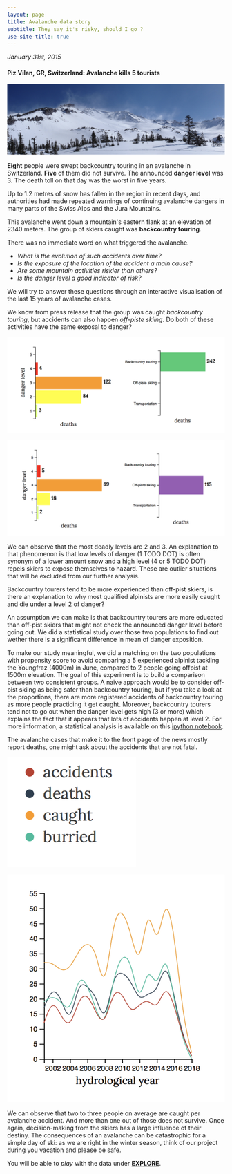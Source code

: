 ```yaml
---
layout: page
title: Avalanche data story
subtitle: They say it's risky, should I go ?
use-site-title: true
---
```


 *January 31st, 2015*

#### Piz Vilan, GR, Switzerland: Avalanche kills 5 tourists

![image](../img/images_data_story/avalanche.png)

**Eight** people were swept backcountry touring in an avalanche in Switzerland. **Five** of them did not survive. The announced **danger level** was 3. The death toll on that day was the worst in five years. 

Up to 1.2 metres of snow has fallen in the region in recent days, and authorities had made repeated warnings of continuing avalanche dangers in many parts of the Swiss Alps and the Jura Mountains.

This avalanche went down a mountain's eastern flank at an elevation of 2340 meters. The group of skiers caught was **backcountry touring**. 

There was no immediate word on what triggered the avalanche. 

- *What is the evolution of such accidents over time?*
- *Is the exposure of the location of the accident a main cause?*
- *Are some mountain activities riskier than others?*
- *Is the danger level a good indicator of risk?*

We will try to answer these questions through an interactive visualisation of the last 15 years of avalanche cases.

We know from press release that the group was caught *backcountry touring*, but accidents can also happen *off-piste skiing*. Do both of these activities have the same exposal to danger?

![image](../img/images_data_story/backcountry.gif)

![image](../img/images_data_story/off-piste_skiing.gif)



We can observe that the most deadly levels are 2 and 3. An explanation to that phenomenon is that low levels of danger (1 TODO DOT) is often synonym of a lower amount snow and a high level (4 or 5 TODO DOT) repels skiers to expose themselves to hazard. These are outlier situations that will be excluded from our further analysis.

Backcountry tourers tend to be more experienced than off-pist skiers, is there an explanation to why most qualified alpinists are more easily caught and die under a level 2 of danger?

An assumption we can make is that backcountry tourers are more educated than off-pist skiers that might not check the announced danger level before going out. We did a statistical study over those two populations to find out wether there is a significant difference in mean of danger exposition.

To make our study meaningful, we did a matching on the two populations with propensity score to avoid comparing a 5 experienced alpinist tackling the Youngfraz (4000m) in June, compared to 2 people going offpist at 1500m elevation. The goal of this experiment is to build a comparison between two consistent groups. A naive approach would be to consider off-pist skiing as being safer than backcountry touring, but if you take a look at the proportions, there are more registered accidents of backcountry touring as more people practicing it get caught. Moreover, backcountry tourers tend not to go out when the danger level gets high (3 or more) which explains the fact that it appears that lots of accidents happen at level 2. For more information, a statistical analysis is available on this [ipython notebook](https://nbviewer.jupyter.org/github/swiss-avalanches/swiss-avalanches.github.io/blob/master/notebooks/data_story.ipynb).

The avalanche cases that make it to the front page of the news mostly report deaths, one might ask about the accidents that are not fatal. 



![image](../img/images_data_story/legend.gif)

![image](../img/images_data_story/survival_rates.gif)





We can observe that two to three people on average are caught per avalanche accident. And more than one out of those does not survive. Once again, decision-making from the skiers has a large influence of their destiny. The consequences of an avalanche can be catastrophic for a simple day of ski: as we are right in the winter season, think of our project during you vacation and please be safe.

You will be able to *play* with the data under [**EXPLORE**](../explore/).



